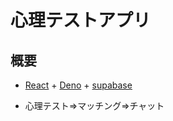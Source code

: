 # 心理テストアプリ

## 概要

- [React](https://ja.react.dev/) + [Deno](https://deno.com/) + [supabase](https://supabase.com/)

- 心理テスト⇒マッチング⇒チャット
